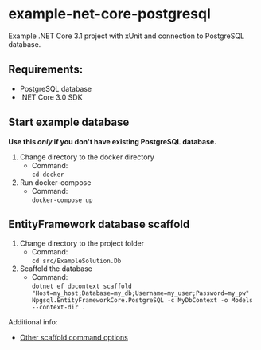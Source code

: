 # example-net-core-postgresql
Example .NET Core 3.1 project with xUnit and connection to PostgreSQL database.

## Requirements:
- PostgreSQL database
- .NET Core 3.0 SDK

## Start example database
**Use this _only_ if you don't have existing PostgreSQL database.**
1. Change directory to the docker directory
    - Command:\
        `cd docker`
2. Run docker-compose
    - Command:\
        `docker-compose up`

## EntityFramework database scaffold
1. Change directory to the project folder
    - Command:\
        `cd src/ExampleSolution.Db`
2. Scaffold the database
    - Command:\
        `dotnet ef dbcontext scaffold "Host=my_host;Database=my_db;Username=my_user;Password=my_pw" Npgsql.EntityFrameworkCore.PostgreSQL -c MyDbContext -o Models --context-dir .`

Additional info:
- [Other scaffold command options](https://docs.microsoft.com/en-us/ef/core/miscellaneous/cli/dotnet#common-options)
